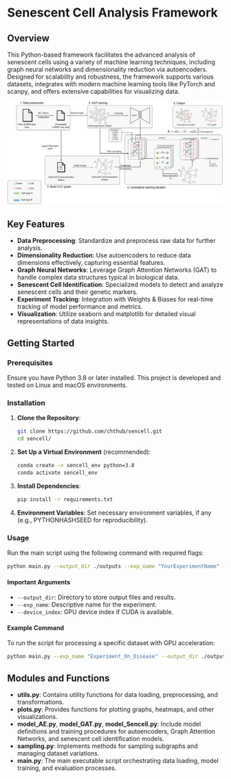 # Senescent Cell Analysis Framework

## Overview

This Python-based framework facilitates the advanced analysis of senescent cells using a variety of machine learning techniques, including graph neural networks and dimensionality reduction via autoencoders. Designed for scalability and robustness, the framework supports various datasets, integrates with modern machine learning tools like PyTorch and scanpy, and offers extensive capabilities for visualizing data.

![Framework](images/framework.jpg)


## Key Features

- **Data Preprocessing**: Standardize and preprocess raw data for further analysis.
- **Dimensionality Reduction**: Use autoencoders to reduce data dimensions effectively, capturing essential features.
- **Graph Neural Networks**: Leverage Graph Attention Networks (GAT) to handle complex data structures typical in biological data.
- **Senescent Cell Identification**: Specialized models to detect and analyze senescent cells and their genetic markers.
- **Experiment Tracking**: Integration with Weights & Biases for real-time tracking of model performance and metrics.
- **Visualization**: Utilize seaborn and matplotlib for detailed visual representations of data insights.

## Getting Started

### Prerequisites

Ensure you have Python 3.8 or later installed. This project is developed and tested on Linux and macOS environments.

### Installation

1. **Clone the Repository**:
   ```bash
   git clone https://github.com/chthub/sencell.git
   cd sencell/
   ```

2. **Set Up a Virtual Environment** (recommended):
   ```bash
   conda create -n sencell_env python=3.8
   conda activate sencell_env
   ```

3. **Install Dependencies**:
   ```bash
   pip install -r requirements.txt
   ```

4. **Environment Variables**:
   Set necessary environment variables, if any (e.g., PYTHONHASHSEED for reproducibility).

### Usage

Run the main script using the following command with required flags:

```bash
python main.py --output_dir ./outputs --exp_name "YourExperimentName" --device_index 0
```

#### Important Arguments

- `--output_dir`: Directory to store output files and results.
- `--exp_name`: Descriptive name for the experiment.
- `--device_index`: GPU device index if CUDA is available.

#### Example Command

To run the script for processing a specific dataset with GPU acceleration:

```bash
python main.py --exp_name "Experiment_On_Disease" --output_dir ./outputs --device_index 0 --retrain
```

## Modules and Functions

- **utils.py**: Contains utility functions for data loading, preprocessing, and transformations.
- **plots.py**: Provides functions for plotting graphs, heatmaps, and other visualizations.
- **model_AE.py**, **model_GAT.py**, **model_Sencell.py**: Include model definitions and training procedures for autoencoders, Graph Attention Networks, and senescent cell identification models.
- **sampling.py**: Implements methods for sampling subgraphs and managing dataset variations.
- **main.py**: The main executable script orchestrating data loading, model training, and evaluation processes.